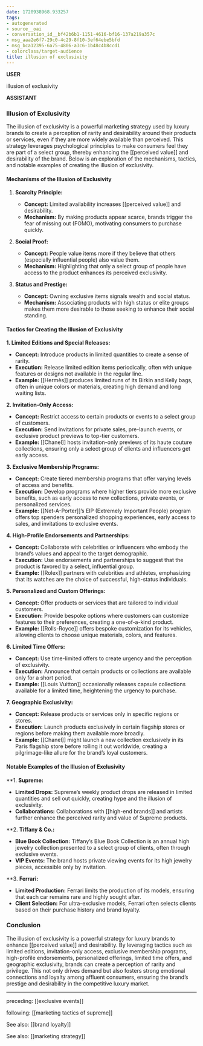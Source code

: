 ```yaml
---
date: 1720938968.933257
tags:
- autogenerated
- source__oai
- conversation_id__bf42b6b1-1151-4616-bf16-137a219a357c
- msg_aaa2e6f7-29c0-4c29-8f10-3ef64ebe5bfd
- msg_bca12395-6a75-4806-a3c6-1b48c4b8ccd1
- colorclass/target-audience
title: illusion of exclusivity
---
```


**USER**

illusion of exclusivity


**ASSISTANT**

### Illusion of Exclusivity

The illusion of exclusivity is a powerful marketing strategy used by luxury brands to create a perception of rarity and desirability around their products or services, even if they are more widely available than perceived. This strategy leverages psychological principles to make consumers feel they are part of a select group, thereby enhancing the [[perceived value]] and desirability of the brand. Below is an exploration of the mechanisms, tactics, and notable examples of creating the illusion of exclusivity.

#### Mechanisms of the Illusion of Exclusivity

1. **Scarcity Principle:**
   - **Concept:** Limited availability increases [[perceived value]] and desirability.
   - **Mechanism:** By making products appear scarce, brands trigger the fear of missing out (FOMO), motivating consumers to purchase quickly.

2. **Social Proof:**
   - **Concept:** People value items more if they believe that others (especially influential people) also value them.
   - **Mechanism:** Highlighting that only a select group of people have access to the product enhances its perceived exclusivity.

3. **Status and Prestige:**
   - **Concept:** Owning exclusive items signals wealth and social status.
   - **Mechanism:** Associating products with high status or elite groups makes them more desirable to those seeking to enhance their social standing.

#### Tactics for Creating the Illusion of Exclusivity

**1. Limited Editions and Special Releases:**
   - **Concept:** Introduce products in limited quantities to create a sense of rarity.
   - **Execution:** Release limited edition items periodically, often with unique features or designs not available in the regular line.
   - **Example:** [[Hermès]] produces limited runs of its Birkin and Kelly bags, often in unique colors or materials, creating high demand and long waiting lists.

**2. Invitation-Only Access:**
   - **Concept:** Restrict access to certain products or events to a select group of customers.
   - **Execution:** Send invitations for private sales, pre-launch events, or exclusive product previews to top-tier customers.
   - **Example:** [[Chanel]] hosts invitation-only previews of its haute couture collections, ensuring only a select group of clients and influencers get early access.

**3. Exclusive Membership Programs:**
   - **Concept:** Create tiered membership programs that offer varying levels of access and benefits.
   - **Execution:** Develop programs where higher tiers provide more exclusive benefits, such as early access to new collections, private events, or personalized services.
   - **Example:** [[Net-A-Porter]]’s EIP (Extremely Important People) program offers top spenders personalized shopping experiences, early access to sales, and invitations to exclusive events.

**4. High-Profile Endorsements and Partnerships:**
   - **Concept:** Collaborate with celebrities or influencers who embody the brand’s values and appeal to the target demographic.
   - **Execution:** Use endorsements and partnerships to suggest that the product is favored by a select, influential group.
   - **Example:** [[Rolex]] partners with celebrities and athletes, emphasizing that its watches are the choice of successful, high-status individuals.

**5. Personalized and Custom Offerings:**
   - **Concept:** Offer products or services that are tailored to individual customers.
   - **Execution:** Provide bespoke options where customers can customize features to their preferences, creating a one-of-a-kind product.
   - **Example:** [[Rolls-Royce]] offers bespoke customization for its vehicles, allowing clients to choose unique materials, colors, and features.

**6. Limited Time Offers:**
   - **Concept:** Use time-limited offers to create urgency and the perception of exclusivity.
   - **Execution:** Announce that certain products or collections are available only for a short period.
   - **Example:** [[Louis Vuitton]] occasionally releases capsule collections available for a limited time, heightening the urgency to purchase.

**7. Geographic Exclusivity:**
   - **Concept:** Release products or services only in specific regions or stores.
   - **Execution:** Launch products exclusively in certain flagship stores or regions before making them available more broadly.
   - **Example:** [[Chanel]] might launch a new collection exclusively in its Paris flagship store before rolling it out worldwide, creating a pilgrimage-like allure for the brand’s loyal customers.

#### Notable Examples of the Illusion of Exclusivity

**1. **Supreme:**
   - **Limited Drops:** Supreme’s weekly product drops are released in limited quantities and sell out quickly, creating hype and the illusion of exclusivity.
   - **Collaborations:** Collaborations with [[high-end brands]] and artists further enhance the perceived rarity and value of Supreme products.

**2. **Tiffany & Co.:**
   - **Blue Book Collection:** Tiffany’s Blue Book Collection is an annual high jewelry collection presented to a select group of clients, often through exclusive events.
   - **VIP Events:** The brand hosts private viewing events for its high jewelry pieces, accessible only by invitation.

**3. **Ferrari:**
   - **Limited Production:** Ferrari limits the production of its models, ensuring that each car remains rare and highly sought after.
   - **Client Selection:** For ultra-exclusive models, Ferrari often selects clients based on their purchase history and brand loyalty.

### Conclusion

The illusion of exclusivity is a powerful strategy for luxury brands to enhance [[perceived value]] and desirability. By leveraging tactics such as limited editions, invitation-only access, exclusive membership programs, high-profile endorsements, personalized offerings, limited time offers, and geographic exclusivity, brands can create a perception of rarity and privilege. This not only drives demand but also fosters strong emotional connections and loyalty among affluent consumers, ensuring the brand’s prestige and desirability in the competitive luxury market.


---

preceding: [[exclusive events]]  


following: [[marketing tactics of supreme]]

See also: [[brand loyalty]]


See also: [[marketing strategy]]